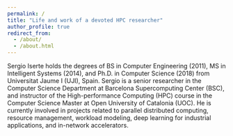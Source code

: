 ```yaml
---
permalink: /
title: "Life and work of a devoted HPC researcher"
author_profile: true
redirect_from: 
  - /about/
  - /about.html
---
```


<!--
Short bio
======
-->
Sergio Iserte holds the degrees of BS in Computer Engineering (2011), MS in Intelligent Systems (2014), and Ph.D. in Computer Science (2018) from Universitat Jaume I (UJI), Spain. Sergio is a senior researcher in the Computer Science Department at Barcelona Supercomputing Center (BSC), and instructor of the High-performance Computing (HPC) course in the Computer Science Master at Open University of Catalonia (UOC). He is currently involved in projects related to parallel distributed computing, resource management, workload modeling, deep learning for industrial applications, and in-network accelerators.
